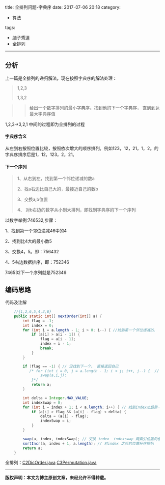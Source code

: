 title: 全排列问题-字典序
date: 2017-07-06	20:18
category:

- 算法

tags:

- 脑子秀逗
- 全排列

------

## 分析

上一篇是全排列的递归解法，现在按照字典序的解法处理：

> 1,2,3
>
> 1,3,2

> > 给出一个数字排列的最小字典序，找到他的下一个字典序， 直到到达最大字典序值

1,2,3->3,2,1 中间的过程即为全排列的过程

<!-- more -->

#### 字典序含义

从左到右按照位置比较，按照依次增大的顺序排列，例如123，12，21，1，2。的字典序排序后是1，12，123，2，21。

#### 下一个序列

> 1、从右到左，找到第一个邻位递减的数a
>
> 2、找a右边比自己大的，最接近自己的数b
>
> 3、交换a,b位置
>
> 4、 对b右边的数字从小到大排列，即找到字典序的下一个序列

以数字举例:746532,步骤：

1、找到第一个邻位递减46中的4

2、找到比4大的最小数5

3、交换4，5。即：756432

4、5右边数据排序，即：752346

746532下一个序列就是752346

## 编码思路

代码及注解

```java
    //{1,2,6,5,4,3,0}
    public static int[] nextOrder(int[] a) {
        int flag = -1;
        int index = 0;
        for (int i = a.length - 1; i > 0; i--) { //找到第一个邻位递减的， 记录位置index
            if (a[i] > a[i - 1]) {
                flag = a[i - 1];
                index = i - 1;
                break;
            }
        }

        if (flag == -1) { // 没找到下一个， 直接返回自己
           /* for (int i = 0, j = a.length - 1; i < j; i++, j--) {  // 注释部分表示没有下一个 从头开始
                swap(a,i,j);
            }*/
            return a;
        }

        int delta = Integer.MAX_VALUE;
        int indexSwap = 0;
        for (int i = index + 1; i < a.length; i++) { // 找到index之后第一个比index位置值大的索引位置indexswap
            if (a[i] > flag && (a[i] - flag) < delta) {
                delta = (a[i] - flag);
                indexSwap = i;
            }
        }

        swap(a, index, indexSwap); // 交换 index  indexswap 两索引位置的值
        sortIncr(a, index + 1, a.length); // 对index 之后的位置升序排列
        return a;
    }
```

全排列：[C2DicOrder.java](https://github.com/yangl326-Dylan/apus/blob/master/src/main/java/com/dylan326/justcode/C2DicOrder.java) [C3Permutation.java](https://github.com/yangl326-Dylan/apus/blob/master/src/main/java/com/dylan326/justcode/C3Permutation.java)

------

**版权声明：本文为博主原创文章，未经允许不得转载。**
